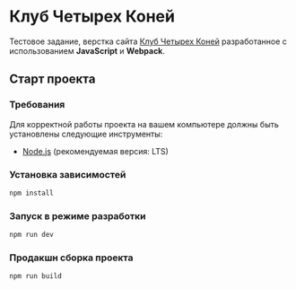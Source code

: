 # Клуб Четырех Коней

Тестовое задание, верстка сайта [Клуб Четырех Коней](https://zhiga-noff.github.io/four-horses-club-test/) разработанное с
использованием **JavaScript** и **Webpack**.

## Старт проекта

### Требования

Для корректной работы проекта на вашем компьютере должны быть установлены следующие инструменты:

- [Node.js](https://nodejs.org/en/) (рекомендуемая версия: LTS)

### Установка зависимостей

```bash
npm install
```

### Запуск в режиме разработки

```bash
npm run dev
 ```

### Продакшн сборка проекта

```bash
npm run build
 ```